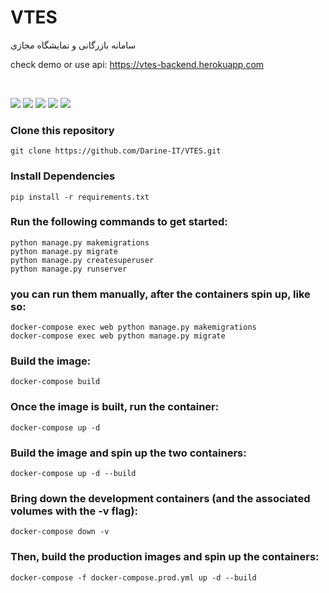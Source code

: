 # VTES

سامانه بازرگانی و نمایشگاه مجازی

check demo or use api: https://vtes-backend.herokuapp.com

<br>

[![](https://img.shields.io/badge/python-3.7%20%7C%203.8-brightgreen)](https://www.python.org/)
[![](https://warehouse-camo.ingress.cmh1.psfhosted.org/e6b4c32598d3849599e30d23aae1dabcdd59a248/68747470733a2f2f696d672e736869656c64732e696f2f707970692f646a76657273696f6e732f646a616e676f2d6a616c616c692e737667)](https://www.djangoproject.com/)
[![](https://warehouse-camo.ingress.cmh1.psfhosted.org/cd7ef4975d71b4a87a35b3c01b5b1ec8481c4549/68747470733a2f2f696d672e736869656c64732e696f2f707970692f762f7069702e737667)](https://pypi.org/project/django-extra-settings/)
[![](https://img.shields.io/pypi/l/django-extra-settings.svg?color=blue)](https://github.com/fabiocaccamo/django-extra-settings/blob/master/LICENSE.txt)
[![](https://warehouse-camo.ingress.cmh1.psfhosted.org/e6204225b517cffe323f2898cd51b8885664675e/68747470733a2f2f6769746875622e636f6d2f736c6173686d696c692f646a616e676f2d6a616c616c692f776f726b666c6f77732f54657374732f62616467652e7376673f6272616e63683d6d61696e)](https://github.com)






### Clone this repository

```
git clone https://github.com/Darine-IT/VTES.git
```


### Install Dependencies
```
pip install -r requirements.txt
```


### Run the following commands to get started:

```
python manage.py makemigrations
python manage.py migrate
python manage.py createsuperuser
python manage.py runserver
```






### you can run them manually, after the containers spin up, like so:

```
docker-compose exec web python manage.py makemigrations
docker-compose exec web python manage.py migrate   
```




### Build the image:

```
docker-compose build
```


### Once the image is built, run the container:

```
docker-compose up -d
```



### Build the image and spin up the two containers:

```
docker-compose up -d --build
```














### Bring down the development containers (and the associated volumes with the -v flag):

```
docker-compose down -v
```


### Then, build the production images and spin up the containers:

```
docker-compose -f docker-compose.prod.yml up -d --build
```
